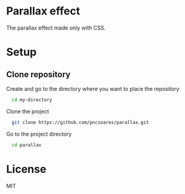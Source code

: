 # Parallax effect

The parallax effect made only with CSS.

# Setup

## Clone repository

Create and go to the directory where you want to place the repository

```bash
  cd my-directory
```

Clone the project

```bash
  git clone https://github.com/pncsoares/parallax.git
```

Go to the project directory

```bash
  cd parallax
```


# License

MIT